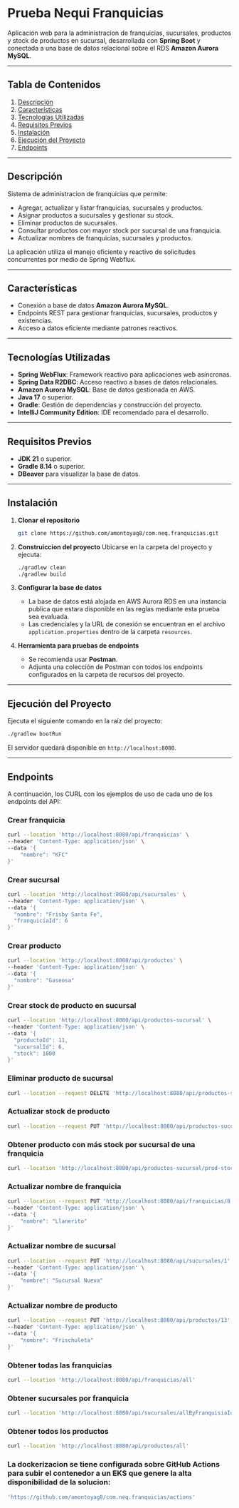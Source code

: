 # Prueba Nequi Franquicias

Aplicación web para la administracion de franquicias, sucursales, productos y stock de productos en sucursal, desarrollada con **Spring Boot** y conectada a una base de datos relacional sobre el RDS **Amazon Aurora MySQL**.

---

## Tabla de Contenidos

1. [Descripción](#descripción)
2. [Características](#características)
3. [Tecnologías Utilizadas](#tecnologías-utilizadas)
4. [Requisitos Previos](#requisitos-previos)
5. [Instalación](#instalación)
6. [Ejecución del Proyecto](#ejecución-del-proyecto)
7. [Endpoints](#endpoints)

---

## Descripción

Sistema de administracion de franquicias que permite:

- Agregar, actualizar y listar franquicias, sucursales y productos.
- Asignar productos a sucursales y gestionar su stock.
- Eliminar productos de sucursales.
- Consultar productos con mayor stock por sucursal de una franquicia.
- Actualizar nombres de franquicias, sucursales y productos.

La aplicación utiliza el manejo eficiente y reactivo de solicitudes concurrentes por medio de Spring Webflux.

---

## Características

- Conexión a base de datos **Amazon Aurora MySQL**.
- Endpoints REST para gestionar franquicias, sucursales, productos y existencias.
- Acceso a datos eficiente mediante patrones reactivos.

---

## Tecnologías Utilizadas

- **Spring WebFlux**: Framework reactivo para aplicaciones web asíncronas.
- **Spring Data R2DBC**: Acceso reactivo a bases de datos relacionales.
- **Amazon Aurora MySQL**: Base de datos gestionada en AWS.
- **Java 17** o superior.
- **Gradle**: Gestión de dependencias y construcción del proyecto.
- **IntelliJ Community Edition**: IDE recomendado para el desarrollo.

---

## Requisitos Previos

- **JDK 21** o superior.
- **Gradle 8.14** o superior.
- **DBeaver** para visualizar la base de datos.

---

## Instalación

1. **Clonar el repositorio**  
   ```bash
   git clone https://github.com/amontoyag8/com.neq.franquicias.git
   ```

2. **Construiccion del proyecto**
   Ubicarse en la carpeta del proyecto y ejecuta:
   ```bash
   ./gradlew clean
   ./gradlew build
   ```

3. **Configurar la base de datos**  
   - La base de datos está alojada en AWS Aurora RDS en una instancia publica que estara disponible en las reglas mediante esta prueba sea evaluada.
   - Las credenciales y la URL de conexión se encuentran en el archivo `application.properties` dentro de la carpeta `resources`.

4. **Herramienta para pruebas de endpoints**  
   - Se recomienda usar **Postman**.
   - Adjunta una colección de Postman con todos los endpoints configurados en la carpeta de recursos del proyecto.

---

## Ejecución del Proyecto

Ejecuta el siguiente comando en la raíz del proyecto:

```bash
./gradlew bootRun
```

El servidor quedará disponible en `http://localhost:8080`.

---

## Endpoints

A continuación, los CURL con los ejemplos de uso de cada uno de los endpoints del API:

### Crear franquicia

```bash
curl --location 'http://localhost:8080/api/franquicias' \
--header 'Content-Type: application/json' \
--data '{
    "nombre": "KFC"
}'
```

### Crear sucursal

```bash
curl --location 'http://localhost:8080/api/sucursales' \
--header 'Content-Type: application/json' \
--data '{
  "nombre": "Frisby Santa Fe",
  "franquiciaId": 6
}'
```

### Crear producto

```bash
curl --location 'http://localhost:8080/api/productos' \
--header 'Content-Type: application/json' \
--data '{
  "nombre": "Gaseosa"
}'
```

### Crear stock de producto en sucursal

```bash
curl --location 'http://localhost:8080/api/productos-sucursal' \
--header 'Content-Type: application/json' \
--data '{
  "productoId": 11,
  "sucursalId": 6,
  "stock": 1000
}'
```

### Eliminar producto de sucursal

```bash
curl --location --request DELETE 'http://localhost:8080/api/productos-sucursal?productoId=1&sucursalId=1'
```

### Actualizar stock de producto

```bash
curl --location --request PUT 'http://localhost:8080/api/productos-sucursal/actualizar-stock?productoId=11&sucursalId=10&stock=5000'
```

### Obtener producto con más stock por sucursal de una franquicia

```bash
curl --location 'http://localhost:8080/api/productos-sucursal/prod-stock-mas/6'
```

### Actualizar nombre de franquicia

```bash
curl --location --request PUT 'http://localhost:8080/api/franquicias/8' \
--header 'Content-Type: application/json' \
--data '{
    "nombre": "Llanerito"
}'
```

### Actualizar nombre de sucursal

```bash
curl --location --request PUT 'http://localhost:8080/api/sucursales/1' \
--header 'Content-Type: application/json' \
--data '{
    "nombre": "Sucursal Nueva"
}'
```

### Actualizar nombre de producto

```bash
curl --location --request PUT 'http://localhost:8080/api/productos/13' \
--header 'Content-Type: application/json' \
--data '{
    "nombre": "Frischuleta"
}'
```

### Obtener todas las franquicias

```bash
curl --location 'http://localhost:8080/api/franquicias/all'
```

### Obtener sucursales por franquicia

```bash
curl --location 'http://localhost:8080/api/sucursales/allByFranquisiaId/6'
```

### Obtener todos los productos

```bash
curl --location 'http://localhost:8080/api/productos/all'
```

### La dockerizacion se tiene configurada sobre GitHub Actions para subir el contenedor a un EKS que genere la alta disponibilidad de la solucion:

```bash
'https://github.com/amontoyag8/com.neq.franquicias/actions'
```